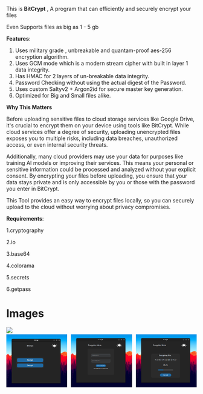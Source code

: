 This is **BitCrypt** , A program that can efficiently and securely encrypt your files 

Even Supports files as big as  1 - 5 gb 


**Features**:

1. Uses military grade , unbreakable and quantam-proof aes-256 encryption algorithm.
2. Uses GCM mode which is a modern stream cipher with built in layer 1 data integrity.
3. Has HMAC for 2 layers of un-breakable data integrity.
4. Password Checking without using the actual digest of the Password.
5. Uses custom Saltyv2 + Argon2id for secure master key generation.
6. Optimized for Big and Small files alike.

**Why This Matters**

Before uploading sensitive files to cloud storage services like Google Drive, it's crucial to encrypt them on your device using tools like BitCrypt. While cloud services offer a degree of security, uploading unencrypted files exposes you to multiple risks, including data breaches, unauthorized access, or even internal security threats.

Additionally, many cloud providers may use your data for purposes like training AI models or improving their services. This means your personal or sensitive information could be processed and analyzed without your explicit consent. By encrypting your files before uploading, you ensure that your data stays private and is only accessible by you or those with the password you enter in BitCrypt.

This Tool provides an easy way to encrypt files locally, so you can securely upload to the cloud without worrying about privacy compromises.
   

**Requirements**:

1.cryptography

2.io

3.base64

4.colorama

5.secrets

6.getpass


# **Images**

<image src="https://raw.githubusercontent.com/shad0wrider/BitCrypt/refs/heads/main/assets/img1.png" type=jpg>
<div style="display: flex; justify-content: space-between; flex-wrap: wrap;">
  <img src="https://raw.githubusercontent.com/shad0wrider/BitCrypt/refs/heads/main/assets/img1.png" alt="Image 1" style="width: 32%; margin-bottom: 10px;"/>
  <img src="https://raw.githubusercontent.com/shad0wrider/BitCrypt/refs/heads/main/assets/img2.png" alt="Image 2" style="width: 32%; margin-bottom: 10px;"/>
  <img src="https://raw.githubusercontent.com/shad0wrider/BitCrypt/refs/heads/main/assets/img3.png" alt="Image 3" style="width: 32%; margin-bottom: 10px;"/>
</div>


